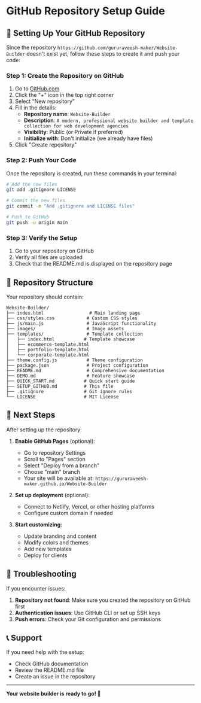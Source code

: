 # GitHub Repository Setup Guide

## 🚀 Setting Up Your GitHub Repository

Since the repository `https://github.com/gururaveesh-maker/Website-Builder` doesn't exist yet, follow these steps to create it and push your code:

### Step 1: Create the Repository on GitHub

1. Go to [GitHub.com](https://github.com)
2. Click the "+" icon in the top right corner
3. Select "New repository"
4. Fill in the details:
   - **Repository name**: `Website-Builder`
   - **Description**: `A modern, professional website builder and template collection for web development agencies`
   - **Visibility**: Public (or Private if preferred)
   - **Initialize with**: Don't initialize (we already have files)
5. Click "Create repository"

### Step 2: Push Your Code

Once the repository is created, run these commands in your terminal:

```bash
# Add the new files
git add .gitignore LICENSE

# Commit the new files
git commit -m "Add .gitignore and LICENSE files"

# Push to GitHub
git push -u origin main
```

### Step 3: Verify the Setup

1. Go to your repository on GitHub
2. Verify all files are uploaded
3. Check that the README.md is displayed on the repository page

## 📁 Repository Structure

Your repository should contain:

```
Website-Builder/
├── index.html                 # Main landing page
├── css/styles.css            # Custom CSS styles
├── js/main.js                # JavaScript functionality
├── images/                   # Image assets
├── templates/                # Template collection
│   ├── index.html           # Template showcase
│   ├── ecommerce-template.html
│   ├── portfolio-template.html
│   └── corporate-template.html
├── theme.config.js           # Theme configuration
├── package.json              # Project configuration
├── README.md                 # Comprehensive documentation
├── DEMO.md                   # Feature showcase
├── QUICK_START.md           # Quick start guide
├── SETUP_GITHUB.md          # This file
├── .gitignore               # Git ignore rules
└── LICENSE                  # MIT License
```

## 🎯 Next Steps

After setting up the repository:

1. **Enable GitHub Pages** (optional):
   - Go to repository Settings
   - Scroll to "Pages" section
   - Select "Deploy from a branch"
   - Choose "main" branch
   - Your site will be available at: `https://gururaveesh-maker.github.io/Website-Builder`

2. **Set up deployment** (optional):
   - Connect to Netlify, Vercel, or other hosting platforms
   - Configure custom domain if needed

3. **Start customizing**:
   - Update branding and content
   - Modify colors and themes
   - Add new templates
   - Deploy for clients

## 🔧 Troubleshooting

If you encounter issues:

1. **Repository not found**: Make sure you created the repository on GitHub first
2. **Authentication issues**: Use GitHub CLI or set up SSH keys
3. **Push errors**: Check your Git configuration and permissions

## 📞 Support

If you need help with the setup:
- Check GitHub documentation
- Review the README.md file
- Create an issue in the repository

---

**Your website builder is ready to go! 🚀**

